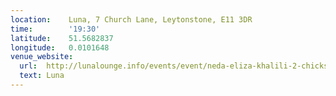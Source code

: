 ```yaml
---
location:    Luna, 7 Church Lane, Leytonstone, E11 3DR
time:        '19:30'
latitude:    51.5682837
longitude:   0.0101648
venue_website:
  url:  http://lunalounge.info/events/event/neda-eliza-khalili-2-chicks-and-a-banjo/
  text: Luna
---
```

